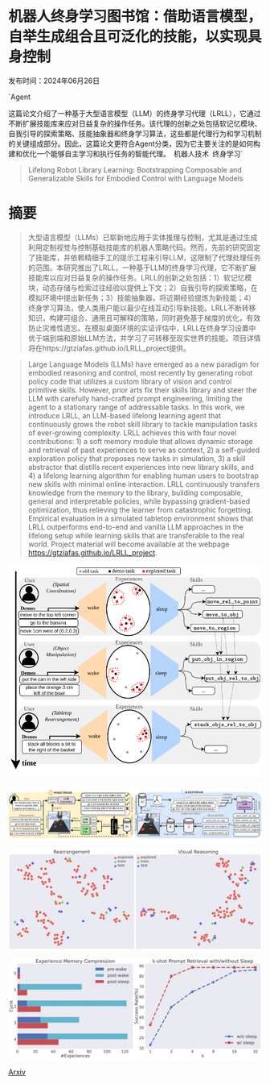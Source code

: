 # 机器人终身学习图书馆：借助语言模型，自举生成组合且可泛化的技能，以实现具身控制

发布时间：2024年06月26日

`Agent

这篇论文介绍了一种基于大型语言模型（LLM）的终身学习代理（LRLL），它通过不断扩展技能库来应对日益复杂的操作任务。该代理的创新之处包括软记忆模块、自我引导的探索策略、技能抽象器和终身学习算法，这些都是代理行为和学习机制的关键组成部分。因此，这篇论文更符合Agent分类，因为它主要关注的是如何构建和优化一个能够自主学习和执行任务的智能代理。` `机器人技术` `终身学习`

> Lifelong Robot Library Learning: Bootstrapping Composable and Generalizable Skills for Embodied Control with Language Models

# 摘要

> 大型语言模型（LLMs）已崭新地应用于实体推理与控制，尤其是通过生成利用定制视觉与控制基础技能库的机器人策略代码。然而，先前的研究固定了技能库，并依赖精细手工的提示工程来引导LLM，这限制了代理处理任务的范围。本研究推出了LRLL，一种基于LLM的终身学习代理，它不断扩展技能库以应对日益复杂的操作任务。LRLL的创新之处包括：1）软记忆模块，动态存储与检索过往经验以提供上下文；2）自我引导的探索策略，在模拟环境中提出新任务；3）技能抽象器，将近期经验提炼为新技能；4）终身学习算法，使人类用户能以最少在线互动引导新技能。LRLL不断转移知识，构建可组合、通用且可解释的策略，同时避免基于梯度的优化，有效防止灾难性遗忘。在模拟桌面环境的实证评估中，LRLL在终身学习设置中优于端到端和原始LLM方法，并学习了可转移至现实世界的技能。项目详情将在https://gtziafas.github.io/LRLL_project提供。

> Large Language Models (LLMs) have emerged as a new paradigm for embodied reasoning and control, most recently by generating robot policy code that utilizes a custom library of vision and control primitive skills. However, prior arts fix their skills library and steer the LLM with carefully hand-crafted prompt engineering, limiting the agent to a stationary range of addressable tasks. In this work, we introduce LRLL, an LLM-based lifelong learning agent that continuously grows the robot skill library to tackle manipulation tasks of ever-growing complexity. LRLL achieves this with four novel contributions: 1) a soft memory module that allows dynamic storage and retrieval of past experiences to serve as context, 2) a self-guided exploration policy that proposes new tasks in simulation, 3) a skill abstractor that distills recent experiences into new library skills, and 4) a lifelong learning algorithm for enabling human users to bootstrap new skills with minimal online interaction. LRLL continuously transfers knowledge from the memory to the library, building composable, general and interpretable policies, while bypassing gradient-based optimization, thus relieving the learner from catastrophic forgetting. Empirical evaluation in a simulated tabletop environment shows that LRLL outperforms end-to-end and vanilla LLM approaches in the lifelong setup while learning skills that are transferable to the real world. Project material will become available at the webpage https://gtziafas.github.io/LRLL_project.

![机器人终身学习图书馆：借助语言模型，自举生成组合且可泛化的技能，以实现具身控制](../../../paper_images/2406.18746/fig1.png)

![机器人终身学习图书馆：借助语言模型，自举生成组合且可泛化的技能，以实现具身控制](../../../paper_images/2406.18746/fig2.png)

![机器人终身学习图书馆：借助语言模型，自举生成组合且可泛化的技能，以实现具身控制](../../../paper_images/2406.18746/tsnez-1.png)

![机器人终身学习图书馆：借助语言模型，自举生成组合且可泛化的技能，以实现具身控制](../../../paper_images/2406.18746/sleep_abl.png)

[Arxiv](https://arxiv.org/abs/2406.18746)